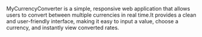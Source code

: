 MyCurrencyConverter is a simple, responsive web application that allows users to convert between multiple currencies in real time.It provides a clean and user-friendly interface, making it easy to input a value, choose a currency, and instantly view converted rates.

